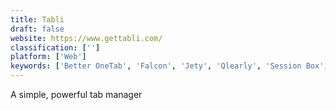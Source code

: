 ```yaml
---
title: Tabli
draft: false 
website: https://www.gettabli.com/
classification: ['']
platform: ['Web']
keywords: ['Better OneTab', 'Falcon', 'Jety', 'Qlearly', 'Session Box', 'Tab Mix Plus', 'TabAttack', 'Tree Style Tab', 'Vabotu', 'Workona']
---
```

A simple, powerful tab manager